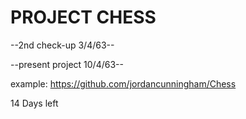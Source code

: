 # PROJECT CHESS

--2nd check-up 3/4/63--

--present project 10/4/63--

example: https://github.com/jordancunningham/Chess

14 Days left
